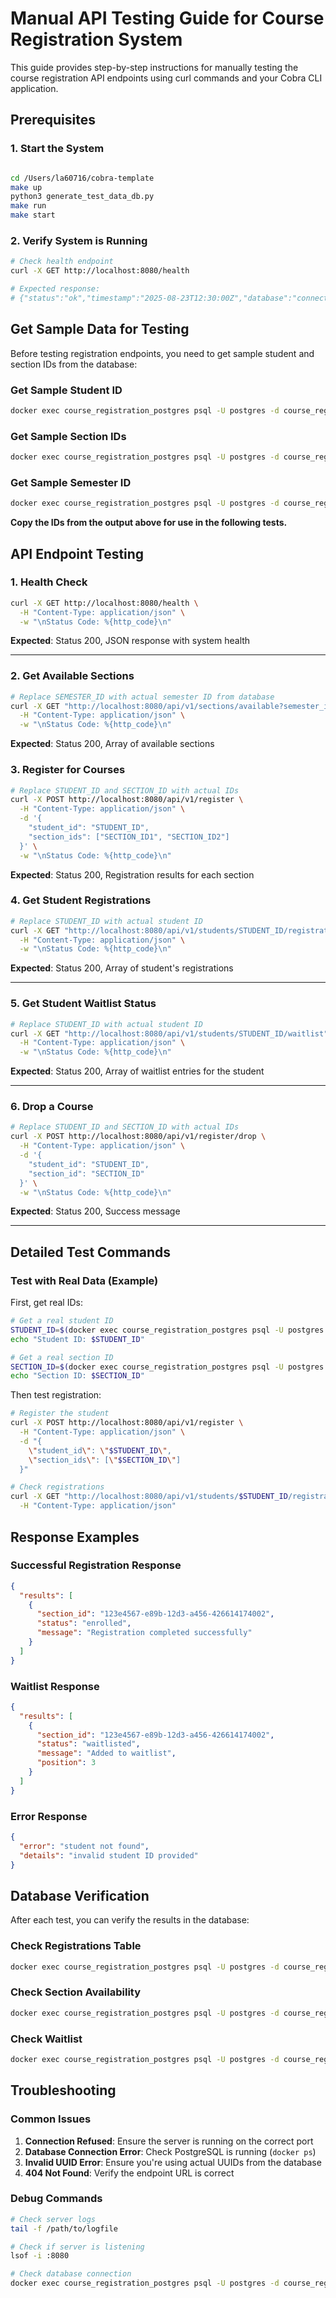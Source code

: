 # Manual API Testing Guide for Course Registration System

This guide provides step-by-step instructions for manually testing the course registration API endpoints using curl commands and your Cobra CLI application.

## Prerequisites

### 1. Start the System
```bash

cd /Users/la60716/cobra-template
make up
python3 generate_test_data_db.py
make run
make start
```

### 2. Verify System is Running
```bash
# Check health endpoint
curl -X GET http://localhost:8080/health

# Expected response:
# {"status":"ok","timestamp":"2025-08-23T12:30:00Z","database":"connected","cache":"connected"}
```

## Get Sample Data for Testing

Before testing registration endpoints, you need to get sample student and section IDs from the database:

### Get Sample Student ID
```bash
docker exec course_registration_postgres psql -U postgres -d course_registration -c "SELECT student_id, student_number, first_name, last_name FROM students WHERE enrollment_status = 'active' LIMIT 5;"
```

### Get Sample Section IDs
```bash
docker exec course_registration_postgres psql -U postgres -d course_registration -c "SELECT s.section_id, c.course_code, c.course_name, s.section_number, s.available_seats FROM sections s JOIN courses c ON s.course_id = c.course_id LIMIT 10;"
```

### Get Sample Semester ID
```bash
docker exec course_registration_postgres psql -U postgres -d course_registration -c "SELECT semester_id, semester_code, semester_name FROM semesters WHERE is_active = true;"
```

**Copy the IDs from the output above for use in the following tests.**

## API Endpoint Testing

### 1. Health Check
```bash
curl -X GET http://localhost:8080/health \
  -H "Content-Type: application/json" \
  -w "\nStatus Code: %{http_code}\n"
```
**Expected**: Status 200, JSON response with system health

---

### 2. Get Available Sections
```bash
# Replace SEMESTER_ID with actual semester ID from database
curl -X GET "http://localhost:8080/api/v1/sections/available?semester_id=SEMESTER_ID" \
  -H "Content-Type: application/json" \
  -w "\nStatus Code: %{http_code}\n"
```

**Expected**: Status 200, Array of available sections


### 3. Register for Courses
```bash
# Replace STUDENT_ID and SECTION_ID with actual IDs
curl -X POST http://localhost:8080/api/v1/register \
  -H "Content-Type: application/json" \
  -d '{
    "student_id": "STUDENT_ID",
    "section_ids": ["SECTION_ID1", "SECTION_ID2"]
  }' \
  -w "\nStatus Code: %{http_code}\n"
```

**Expected**: Status 200, Registration results for each section


### 4. Get Student Registrations
```bash
# Replace STUDENT_ID with actual student ID
curl -X GET "http://localhost:8080/api/v1/students/STUDENT_ID/registrations" \
  -H "Content-Type: application/json" \
  -w "\nStatus Code: %{http_code}\n"
```

**Expected**: Status 200, Array of student's registrations

---

### 5. Get Student Waitlist Status
```bash
# Replace STUDENT_ID with actual student ID
curl -X GET "http://localhost:8080/api/v1/students/STUDENT_ID/waitlist" \
  -H "Content-Type: application/json" \
  -w "\nStatus Code: %{http_code}\n"
```

**Expected**: Status 200, Array of waitlist entries for the student

---

### 6. Drop a Course
```bash
# Replace STUDENT_ID and SECTION_ID with actual IDs
curl -X POST http://localhost:8080/api/v1/register/drop \
  -H "Content-Type: application/json" \
  -d '{
    "student_id": "STUDENT_ID",
    "section_id": "SECTION_ID"
  }' \
  -w "\nStatus Code: %{http_code}\n"
```

**Expected**: Status 200, Success message

---

## Detailed Test Commands

### Test with Real Data (Example)

First, get real IDs:
```bash
# Get a real student ID
STUDENT_ID=$(docker exec course_registration_postgres psql -U postgres -d course_registration -t -c "SELECT student_id FROM students WHERE enrollment_status = 'active' LIMIT 1;" | tr -d ' ')
echo "Student ID: $STUDENT_ID"

# Get a real section ID
SECTION_ID=$(docker exec course_registration_postgres psql -U postgres -d course_registration -t -c "SELECT section_id FROM sections LIMIT 1;" | tr -d ' ')
echo "Section ID: $SECTION_ID"
```

Then test registration:
```bash
# Register the student
curl -X POST http://localhost:8080/api/v1/register \
  -H "Content-Type: application/json" \
  -d "{
    \"student_id\": \"$STUDENT_ID\",
    \"section_ids\": [\"$SECTION_ID\"]
  }"

# Check registrations
curl -X GET "http://localhost:8080/api/v1/students/$STUDENT_ID/registrations" \
  -H "Content-Type: application/json"
```

## Response Examples

### Successful Registration Response
```json
{
  "results": [
    {
      "section_id": "123e4567-e89b-12d3-a456-426614174002",
      "status": "enrolled",
      "message": "Registration completed successfully"
    }
  ]
}
```

### Waitlist Response
```json
{
  "results": [
    {
      "section_id": "123e4567-e89b-12d3-a456-426614174002",
      "status": "waitlisted",
      "message": "Added to waitlist",
      "position": 3
    }
  ]
}
```

### Error Response
```json
{
  "error": "student not found",
  "details": "invalid student ID provided"
}
```

## Database Verification

After each test, you can verify the results in the database:

### Check Registrations Table
```bash
docker exec course_registration_postgres psql -U postgres -d course_registration -c "SELECT r.*, s.first_name, s.last_name FROM registrations r JOIN students s ON r.student_id = s.student_id ORDER BY r.created_at DESC LIMIT 10;"
```

### Check Section Availability
```bash
docker exec course_registration_postgres psql -U postgres -d course_registration -c "SELECT s.section_id, c.course_code, s.section_number, s.total_seats, s.available_seats FROM sections s JOIN courses c ON s.course_id = c.course_id WHERE s.available_seats < s.total_seats;"
```

### Check Waitlist
```bash
docker exec course_registration_postgres psql -U postgres -d course_registration -c "SELECT w.*, s.first_name, s.last_name FROM waitlist w JOIN students s ON w.student_id = s.student_id ORDER BY w.section_id, w.position;"
```


## Troubleshooting

### Common Issues

1. **Connection Refused**: Ensure the server is running on the correct port
2. **Database Connection Error**: Check PostgreSQL is running (`docker ps`)
3. **Invalid UUID Error**: Ensure you're using actual UUIDs from the database
4. **404 Not Found**: Verify the endpoint URL is correct

### Debug Commands
```bash
# Check server logs
tail -f /path/to/logfile

# Check if server is listening
lsof -i :8080

# Check database connection
docker exec course_registration_postgres psql -U postgres -d course_registration -c "SELECT 1;"
```

